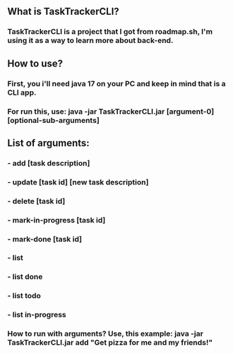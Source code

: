 ## What is TaskTrackerCLI?
### TaskTrackerCLI is a project that I got from roadmap.sh, I'm using it as a way to learn more about back-end.

## How to use?
### First, you i'll need java 17 on your PC and keep in mind that is a CLI app.
### For run this, use: **java -jar TaskTrackerCLI.jar [argument-0] [optional-sub-arguments]**

## List of arguments:
### - add [task description]
### - update [task id] [new task description]
### - delete [task id]
### - mark-in-progress [task id]
### - mark-done [task id]
### - list
### - list done
### - list todo
### - list in-progress
###
### How to run with arguments? Use, this example: **java -jar TaskTrackerCLI.jar add "Get pizza for me and my friends!"**
